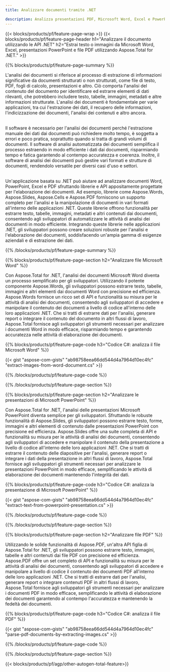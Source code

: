 ```yaml
---
title: Analizzare documenti tramite .NET 

description: Analizza presentazioni PDF, Microsoft Word, Excel e PowerPoint tramite l'applicazione .NET. Codice C# elencato per estrarre facilmente testo o immagini.
---
```


{{< blocks/products/pf/feature-page-wrap >}}
{{< blocks/products/pf/feature-page-header h1="Analizzare il documento utilizzando le API .NET" h2="Estrai testo o immagini da Microsoft Word, Excel, presentazioni PowerPoint e file PDF utilizzando Aspose.Total for .NET." >}}

{{% blocks/products/pf/feature-page-summary %}}

L'analisi dei documenti si riferisce al processo di estrazione di informazioni significative da documenti strutturati o non strutturati, come file di testo, PDF, fogli di calcolo, presentazioni e altro. Ciò comporta l'analisi del contenuto del documento per identificare ed estrarre elementi di dati rilevanti, che potrebbero includere testo, tabelle, immagini, metadati e altre informazioni strutturate. L'analisi dei documenti è fondamentale per varie applicazioni, tra cui l'estrazione dei dati, il recupero delle informazioni, l'indicizzazione dei documenti, l'analisi dei contenuti e altro ancora.<br /><br />

Il software è necessario per l'analisi dei documenti perché l'estrazione manuale dei dati dai documenti può richiedere molto tempo, è soggetta a errori e poco pratica, soprattutto quando si tratta di grandi volumi di documenti. Il software di analisi automatizzata dei documenti semplifica il processo estraendo in modo efficiente i dati dai documenti, risparmiando tempo e fatica garantendo al contempo accuratezza e coerenza. Inoltre, il software di analisi dei documenti può gestire vari formati e strutture di documenti, rendendolo versatile per diversi casi d'uso e settori.<br /><br />

Un'applicazione basata su .NET può aiutare ad analizzare documenti Word, PowerPoint, Excel e PDF sfruttando librerie e API appositamente progettate per l'elaborazione dei documenti. Ad esempio, librerie come Aspose.Words, Aspose.Slides, Aspose.Cells e Aspose.PDF forniscono un supporto completo per l'analisi e la manipolazione di documenti in vari formati all'interno delle applicazioni .NET. Queste librerie offrono funzionalità per estrarre testo, tabelle, immagini, metadati e altri contenuti dai documenti, consentendo agli sviluppatori di automatizzare le attività di analisi dei documenti in modo efficiente. Integrando queste librerie nelle applicazioni .NET, gli sviluppatori possono creare soluzioni robuste per l'analisi e l'elaborazione dei documenti, soddisfacendo un'ampia gamma di esigenze aziendali e di estrazione dei dati.

{{% /blocks/products/pf/feature-page-summary  %}}

{{% blocks/products/pf/feature-page-section  h2="Analizzare file Microsoft Word" %}}

Con Aspose.Total for .NET, l'analisi dei documenti Microsoft Word diventa un processo semplificato per gli sviluppatori. Utilizzando il potente componente Aspose.Words, gli sviluppatori possono estrarre testo, tabelle, immagini e altri elementi dai documenti Word con precisione ed efficienza. Aspose.Words fornisce un ricco set di API e funzionalità su misura per le attività di analisi dei documenti, consentendo agli sviluppatori di accedere e manipolare il contenuto dei documenti a livello di codice all'interno delle loro applicazioni .NET. Che si tratti di estrarre dati per l'analisi, generare report o integrare il contenuto del documento in altri flussi di lavoro, Aspose.Total fornisce agli sviluppatori gli strumenti necessari per analizzare i documenti Word in modo efficace, risparmiando tempo e garantendo accuratezza nelle attività di elaborazione dei documenti.

{{% blocks/products/pf/feature-page-code h3="Codice C#: analizza il file Microsoft Word" %}}

{{< gist "aspose-com-gists" "ab98758eea66dd544d4a7964d10ec4fc" "extract-images-from-word-document.cs" >}}

{{% /blocks/products/pf/feature-page-code  %}}

{{% /blocks/products/pf/feature-page-section %}}

{{% blocks/products/pf/feature-page-section  h2="Analizzare le presentazioni di Microsoft PowerPoint" %}}

Con Aspose.Total for .NET, l'analisi delle presentazioni Microsoft PowerPoint diventa semplice per gli sviluppatori. Sfruttando le robuste funzionalità di Aspose.Slides, gli sviluppatori possono estrarre testo, forme, immagini e altri elementi di contenuto dalle presentazioni PowerPoint con precisione ed efficienza. Aspose.Slides offre una suite completa di API e funzionalità su misura per le attività di analisi dei documenti, consentendo agli sviluppatori di accedere e manipolare il contenuto della presentazione a livello di codice all'interno delle loro applicazioni .NET. Che si tratti di estrarre il contenuto delle diapositive per l'analisi, generare report o integrare i dati della presentazione in altri flussi di lavoro, Aspose.Total fornisce agli sviluppatori gli strumenti necessari per analizzare le presentazioni PowerPoint in modo efficace, semplificando le attività di elaborazione dei documenti mantenendo l'integrità dei dati.

{{% blocks/products/pf/feature-page-code h3="Codice C#: analizza la presentazione di Microsoft PowerPoint" %}}

{{< gist "aspose-com-gists" "ab98758eea66dd544d4a7964d10ec4fc" "extract-text-from-powerpoint-presentation.cs" >}}

{{% /blocks/products/pf/feature-page-code  %}}

{{% /blocks/products/pf/feature-page-section %}}

{{% blocks/products/pf/feature-page-section  h2="Analizzare file PDF" %}}

Utilizzando le solide funzionalità di Aspose.PDF, un'altra API figlia di Aspose.Total for .NET, gli sviluppatori possono estrarre testo, immagini, tabelle e altri contenuti dai file PDF con precisione ed efficienza. Aspose.PDF offre un set completo di API e funzionalità su misura per le attività di analisi dei documenti, consentendo agli sviluppatori di accedere e manipolare a livello di codice il contenuto dei documenti PDF all'interno delle loro applicazioni .NET. Che si tratti di estrarre dati per l'analisi, generare report o integrare contenuti PDF in altri flussi di lavoro, Aspose.Total fornisce agli sviluppatori gli strumenti necessari per analizzare i documenti PDF in modo efficace, semplificando le attività di elaborazione dei documenti garantendo al contempo l'accuratezza e mantenendo la fedeltà dei documenti.

{{% blocks/products/pf/feature-page-code h3="Codice C#: analizza il file PDF" %}}

{{< gist "aspose-com-gists" "ab98758eea66dd544d4a7964d10ec4fc" "parse-pdf-documents-by-extracting-images.cs" >}}

{{% /blocks/products/pf/feature-page-code  %}}

{{% /blocks/products/pf/feature-page-section %}}

{{< blocks/products/pf/agp/other-autogen-total-feature>}}